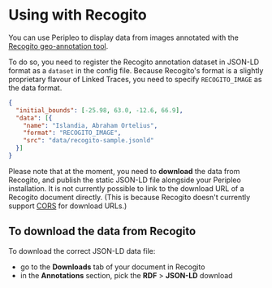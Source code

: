 # Using with Recogito

You can use Peripleo to display data from images annotated with the [Recogito geo-annotation tool](https://recogito.pelagios.org/).

To do so, you need to register the Recogito annotation dataset in JSON-LD format as a `dataset` in the config file. Because Recogito's format is a slightly proprietary flavour of Linked Traces, you need to specify `RECOGITO_IMAGE` as the data format.

```json
{
  "initial_bounds": [-25.98, 63.0, -12.6, 66.9],
  "data": [{ 
    "name": "Islandia, Abraham Ortelius", 
    "format": "RECOGITO_IMAGE", 
    "src": "data/recogito-sample.jsonld" 
  }]
}
```

Please note that at the moment, you need to __download__ the data from Recogito, and publish the static JSON-LD file alongside your Peripleo installation. It is not currently possible to link to the download URL of a Recogito document directly. (This is because Recogito doesn't currently support [CORS](https://developer.mozilla.org/en-US/docs/Web/HTTP/CORS) for download URLs.)

## To download the data from Recogito

To download the correct JSON-LD data file:
- go to the __Downloads__ tab of your document in Recogito
- in the __Annotations__ section, pick the __RDF__ > __JSON-LD__ download
